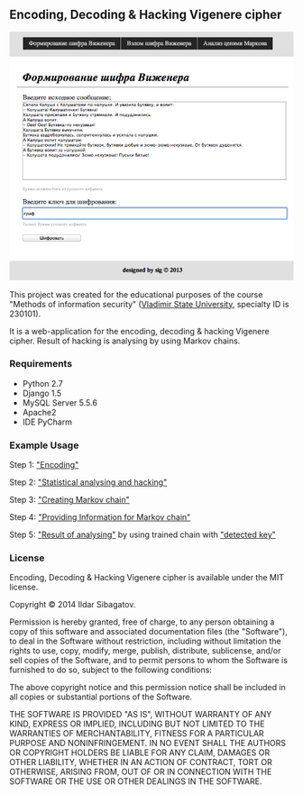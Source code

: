 ## Encoding, Decoding & Hacking Vigenere cipher

![Stage 1](https://github.com/siggb/HackingVigenereCipher/blob/master/static/images/img1.png "Stage 1")

This project was created for the educational purposes of the course "Methods of information security" ([Vladimir State University](http://vlsu.ru), specialty ID is 230101).

It is a web-application for the encoding, decoding & hacking Vigenere cipher. Result of hacking is analysing by using Markov chains.

### Requirements

* Python 2.7
* Django 1.5
* MySQL Server 5.5.6
* Apache2
* IDE PyCharm

### Example Usage

Step 1: ["Encoding"](https://github.com/siggb/HackingVigenereCipher/blob/master/static/images/img1.png)

Step 2: ["Statistical analysing and hacking"](https://github.com/siggb/HackingVigenereCipher/blob/master/static/images/img2.png)

Step 3: ["Creating Markov chain"](https://github.com/siggb/HackingVigenereCipher/blob/master/static/images/img3.png)

Step 4: ["Providing Information for Markov chain"](https://github.com/siggb/HackingVigenereCipher/blob/master/static/images/img4.png)

Step 5: ["Result of analysing"](https://github.com/siggb/HackingVigenereCipher/blob/master/static/images/img5.png) by using trained chain with ["detected key"](https://github.com/siggb/HackingVigenereCipher/blob/master/static/images/img5.png)

### License

Encoding, Decoding & Hacking Vigenere cipher is available under the MIT license.

Copyright © 2014 Ildar Sibagatov.

Permission is hereby granted, free of charge, to any person obtaining a copy of this software and associated documentation files (the "Software"), to deal in the Software without restriction, including without limitation the rights to use, copy, modify, merge, publish, distribute, sublicense, and/or sell copies of the Software, and to permit persons to whom the Software is furnished to do so, subject to the following conditions:

The above copyright notice and this permission notice shall be included in all copies or substantial portions of the Software.

THE SOFTWARE IS PROVIDED "AS IS", WITHOUT WARRANTY OF ANY KIND, EXPRESS OR IMPLIED, INCLUDING BUT NOT LIMITED TO THE WARRANTIES OF MERCHANTABILITY, FITNESS FOR A PARTICULAR PURPOSE AND NONINFRINGEMENT. IN NO EVENT SHALL THE AUTHORS OR COPYRIGHT HOLDERS BE LIABLE FOR ANY CLAIM, DAMAGES OR OTHER LIABILITY, WHETHER IN AN ACTION OF CONTRACT, TORT OR OTHERWISE, ARISING FROM, OUT OF OR IN CONNECTION WITH THE SOFTWARE OR THE USE OR OTHER DEALINGS IN THE SOFTWARE.
